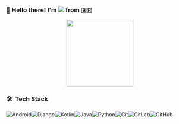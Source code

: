  ### 👋  Hello there! I'm  <a href="https://www.linkedin.com/in/jeancarlospatricio/"><img src="https://img.shields.io/badge/-Jean-0077B5?style=flat&logo=Linkedin&logoColor=white"/></a> from :brazil:


<p align="center">
<a href="https://github.com/jeancsanchez">
  <img height="180em" src="https://github-readme-stats-eight-theta.vercel.app/api?username=jeancsanchez&show_icons=true&theme=radical&include_all_commits=true&count_private=true"/>
</a>
</p>


### 🛠 &nbsp;Tech Stack

<img alt="Android" src="https://img.shields.io/badge/Android-3DDC84?style=for-the-badge&logo=android&logoColor=white" /><img alt="Django" src="https://img.shields.io/badge/django%20-%23092E20.svg?&style=for-the-badge&logo=django&logoColor=white"/><img alt="Kotlin" src="https://img.shields.io/badge/kotlin-%230095D5.svg?&style=for-the-badge&logo=kotlin&logoColor=white"/><img alt="Java" src="https://img.shields.io/badge/java-%23ED8B00.svg?&style=for-the-badge&logo=java&logoColor=white"/><img alt="Python" src="https://img.shields.io/badge/python%20-%2314354C.svg?&style=for-the-badge&logo=python&logoColor=white"/><img alt="Git" src="https://img.shields.io/badge/git%20-%23F05033.svg?&style=for-the-badge&logo=git&logoColor=white"/><img alt="GitLab" src="https://img.shields.io/badge/gitlab%20-%23181717.svg?&style=for-the-badge&logo=gitlab&logoColor=white"/><img alt="GitHub" src="https://img.shields.io/badge/github%20-%23121011.svg?&style=for-the-badge&logo=github&logoColor=white"/>
